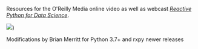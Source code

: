 Resources for the O'Reilly Media online video as well as webcast [_Reactive Python for Data Science_](https://www.safaribooksonline.com/library/view/reactive-python-for/9781491979006/).

[![](http://akamaicovers.oreilly.com/images/0636920064237/lrg.jpg)](https://www.safaribooksonline.com/library/view/reactive-python-for/9781491979006/))

Modifications by Brian Merritt for Python 3.7+ and rxpy newer releases



